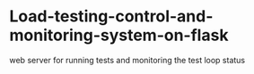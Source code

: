 # Load-testing-control-and-monitoring-system-on-flask
web server for running tests and monitoring the test loop status
